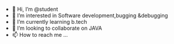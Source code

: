 - 👋 Hi, I’m @student
- 👀 I’m interested in Software development,bugging &debugging
- 🌱 I’m currently learning b.tech
- 💞️ I’m looking to collaborate on JAVA
- 📫 How to reach me ...

<!---
mysteriocoder/mysteriocoder is a ✨ special ✨ repository because its `README.md` (this file) appears on your GitHub profile.
You can click the Preview link to take a look at your changes.
--->
